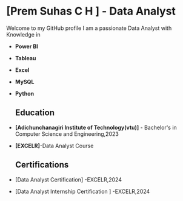 # [Prem Suhas C H ] - Data Analyst


Welcome to my GitHub profile I am a passionate  Data Analyst with Knowledge in 
- **Power BI** 
- **Tableau** 
- **Excel** 
- **MySQL**
- **Python**

  ## Education
- **[Adichunchanagiri Institute of Technology(vtu)]** - Bachelor's in Computer Science and Engineering,2023
- **[EXCELR]**-Data Analyst Course

  ## Certifications
- [Data Analyst Certification] -EXCELR,2024
- [Data Analyst Internship Certification ] -EXCELR,2024
  



